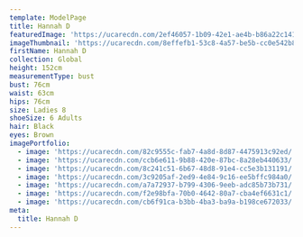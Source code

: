 ```yaml
---
template: ModelPage
title: Hannah D
featuredImage: 'https://ucarecdn.com/2ef46057-1b09-42e1-ae4b-b86a22c14143/'
imageThumbnail: 'https://ucarecdn.com/8effefb1-53c8-4a57-be5b-cc0e542b8a33/'
firstName: Hannah D
collection: Global
height: 152cm
measurementType: bust
bust: 76cm
waist: 63cm
hips: 76cm
size: Ladies 8
shoeSize: 6 Adults
hair: Black
eyes: Brown
imagePortfolio:
  - image: 'https://ucarecdn.com/82c9555c-fab7-4a8d-8d87-4475913c92ed/'
  - image: 'https://ucarecdn.com/ccb6e611-9b88-420e-87bc-8a28eb440633/'
  - image: 'https://ucarecdn.com/8c241c51-6b67-48d8-91e4-cc5e3b131191/'
  - image: 'https://ucarecdn.com/3c9205af-2ed9-4e84-9c16-ee5bffc984a0/'
  - image: 'https://ucarecdn.com/a7a72937-b799-4306-9eeb-adc85b73b731/'
  - image: 'https://ucarecdn.com/f2e98bfa-70b0-4642-80a7-cba4ef6631c1/'
  - image: 'https://ucarecdn.com/cb6f91ca-b3bb-4ba3-ba9a-b198ce672033/'
meta:
  title: Hannah D
---
```


